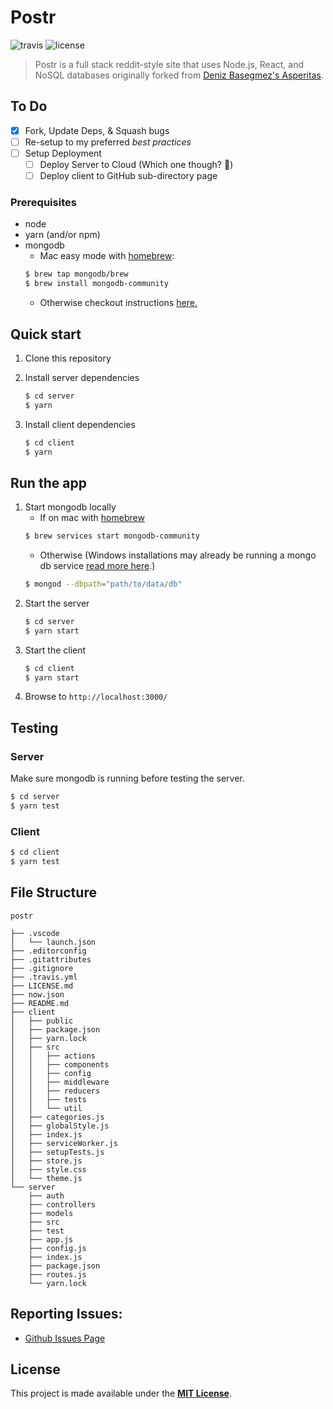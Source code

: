 # Postr

![travis](https://travis-ci.com/andrewkeithly/postr.svg?branch=master)
![license](https://img.shields.io/badge/license-MIT-blue.svg)

> Postr is a full stack reddit-style site that uses Node.js, React, and NoSQL databases originally forked from [Deniz Basegmez's Asperitas](https://github.com/d11z/asperitas).

## To Do

- [x] Fork, Update Deps, & Squash bugs
- [ ] Re-setup to my preferred _best practices_
- [ ] Setup Deployment
  - [ ] Deploy Server to Cloud (Which one though? 🤔)
  - [ ] Deploy client to GitHub sub-directory page

### Prerequisites

- node
- yarn (and/or npm)
- mongodb
  - Mac easy mode with [homebrew](https://brew.sh/):<a name="homebrew" id="homebrew" />
  ```bash
  $ brew tap mongodb/brew
  $ brew install mongodb-community
  ```
  - Otherwise checkout instructions [here.](https://docs.mongodb.com/manual/administration/install-community/)

## Quick start

1. Clone this repository

2. Install server dependencies
   ```bash
   $ cd server
   $ yarn
   ```
3. Install client dependencies
   ```bash
   $ cd client
   $ yarn
   ```

## Run the app

1. Start mongodb locally
   - If on mac with [homebrew](#homebrew)
   ```bash
   $ brew services start mongodb-community
   ```
   - Otherwise (Windows installations may already be running a mongo db service [read more here](https://docs.mongodb.com/manual/tutorial/install-mongodb-on-windows/#if-you-installed-mongodb-as-a-windows-service).)
   ```bash
   $ mongod --dbpath="path/to/data/db"
   ```
2. Start the server
   ```bash
   $ cd server
   $ yarn start
   ```
3. Start the client
   ```bash
   $ cd client
   $ yarn start
   ```
4. Browse to `http://localhost:3000/`

## Testing

### Server

Make sure mongodb is running before testing the server.

```bash
$ cd server
$ yarn test
```

### Client

```bash
$ cd client
$ yarn test
```

## File Structure

```
postr

├── .vscode
│	└── launch.json
├── .editorconfig
├── .gitattributes
├── .gitignore
├── .travis.yml
├── LICENSE.md
├── now.json
├── README.md
├── client
│	├── public
│	├── package.json
│	├── yarn.lock
│	├── src
│	│	├── actions
│	│	├── components
│	│	├── config
│	│	├── middleware
│	│	├── reducers
│	│	├── tests
│	│	└── util
│	├── categories.js
│	├── globalStyle.js
│	├── index.js
│	├── serviceWorker.js
│	├── setupTests.js
│	├── store.js
│	├── style.css
│	└── theme.js
└── server
	├── auth
	├── controllers
	├── models
	├── src
	├── test
	├── app.js
	├── config.js
	├── index.js
	├── package.json
	├── routes.js
	└── yarn.lock
```

## Reporting Issues:

- [Github Issues Page](https://github.com/andrewkeithly/postr/issues)

## License

This project is made available under the [**MIT License**](https://github.com/andrewkeithly/postr/blob/master/LICENSE.md).
